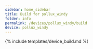 ```yaml
---
sidebar: home_sidebar
title: Build for pollux_windy
folder: info
permalink: /devices/pollux_windy/build
device: pollux_windy
---
```

{% include templates/device_build.md %}
